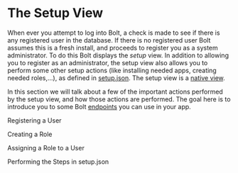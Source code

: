 # The Setup View

When ever you attempt to log into Bolt, a check is made to see if there is any registered user in the database. If there is no registered user Bolt assumes this is a fresh install, and proceeds to register you as a system administrator. To do this Bolt displays the _setup_ view. In addition to allowing you to register as an administrator, the setup view also allows you to perform some other setup actions \(like installing needed apps, creating needed roles,...\), as defined in [setup.json](/setting-up-bolt/setup.json.md). The setup view is a [native view](/views.md).

In this section we will talk about a few of the important actions performed by the setup view, and how those actions are performed. The goal here is to introduce you to some Bolt [endpoints](/bolt-server-endpoints.md) you can use in your app.

Registering a User

Creating a Role

Assigning a Role to a User

Performing the Steps in setup.json

